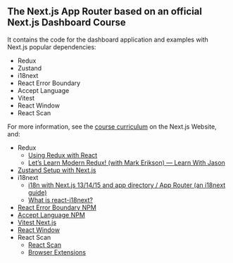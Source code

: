 ## The Next.js App Router based on an official Next.js Dashboard Course

It contains the code for the dashboard application and examples with Next.js popular dependencies:
- Redux
- Zustand
- i18next
- React Error Boundary
- Accept Language
- Vitest
- React Window
- React Scan

For more information, see the [course curriculum](https://nextjs.org/learn) on the Next.js Website, and:
- Redux
    - [Using Redux with React](https://redux.js.org/tutorials/fundamentals/part-5-ui-react#using-redux-with-react)
    - [Let’s Learn Modern Redux! (with Mark Erikson) — Learn With Jason](https://www.youtube.com/watch?v=9zySeP5vH9c&t=2s) 
- [Zustand Setup with Next.js](https://zustand.docs.pmnd.rs/guides/nextjs)
- i18next 
    - [i18n with Next.js 13/14/15 and app directory / App Router (an i18next guide)](https://www.locize.com/blog/next-app-dir-i18n)
    - [What is react-i18next?](https://react.i18next.com/)
- [React Error Boundary NPM](https://www.npmjs.com/package/react-error-boundary)
- [Accept Language NPM](https://www.npmjs.com/package/accept-language)
- [Vitest Next.js](https://nextjs.org/docs/app/building-your-application/testing/vitest)
- [React Window](https://www.npmjs.com/package/react-window)
- React Scan
    - [React Scan](https://react-scan.com/)
    - [Browser Extensions](https://github.com/aidenybai/react-scan/blob/main/BROWSER_EXTENSION_GUIDE.md)
